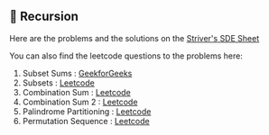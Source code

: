 ## 🔄 Recursion

Here are the problems and the solutions on the [Striver's SDE Sheet](https://takeuforward.org/interviews/strivers-sde-sheet-top-coding-interview-problems) 

You can also find the leetcode questions to the problems here: 
1. Subset Sums : [GeekforGeeks](https://www.geeksforgeeks.org/problems/subset-sums2234/1)
2. Subsets : [Leetcode](https://leetcode.com/problems/subsets-ii/)
3. Combination Sum : [Leetcode](https://leetcode.com/problems/combination-sum/)
4. Combination Sum 2 : [Leetcode](https://leetcode.com/problems/combination-sum-ii/)
5. Palindrome Partitioning : [Leetcode](https://leetcode.com/problems/palindrome-partitioning/)
6. Permutation Sequence : [Leetcode](https://leetcode.com/problems/permutation-sequence/description/)
